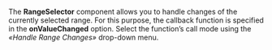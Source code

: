 The **RangeSelector** component allows you to&nbsp;handle changes of&nbsp;the currently selected range. For this purpose, the callback function is&nbsp;specified in&nbsp;the **onValueChanged** option. Select the function&rsquo;s call mode using the _&laquo;Handle Range Changes&raquo;_ drop-down menu.